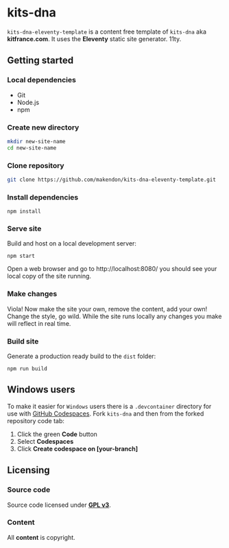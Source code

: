 # kits-dna

`kits-dna-eleventy-template` is a content free template of `kits-dna` aka **kitfrance.com**. It uses the **Eleventy** static site generator. 11ty.

## Getting started

### Local dependencies

- Git
- Node.js
- npm

### Create new directory

```bash
mkdir new-site-name
cd new-site-name
```

### Clone repository

```bash
git clone https://github.com/makendon/kits-dna-eleventy-template.git
```

### Install dependencies

```npm
npm install
```

### Serve site

Build and host on a local development server:

```npm
npm start
```

Open a web browser and go to http://localhost:8080/ you should see your local copy of the site running.

### Make changes

Viola! Now make the site your own, remove the content, add your own! Change the style, go wild. While the site runs locally any changes you make will reflect in real time.

### Build site

Generate a production ready build to the `dist` folder:

```npm
npm run build
```

## Windows users

To make it easier for `Windows` users there is a `.devcontainer` directory for use with [GitHub Codespaces](https://github.com/features/codespaces). Fork `kits-dna` and then from the forked repository code tab:

1. Click the green **Code** button
2. Select **Codespaces**
3. Click **Create codespace on [your-branch]**

## Licensing

### Source code

Source code licensed under [**GPL v3**](https://www.gnu.org/licenses/gpl-3.0.html).

### Content

All **content** is copyright.
